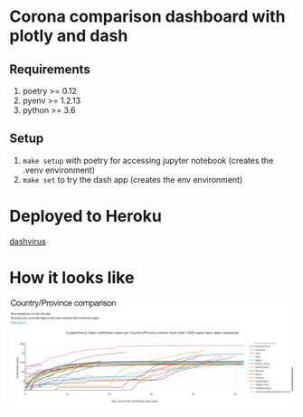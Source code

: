 # Corona comparison dashboard with plotly and dash

## Requirements

1. poetry >= 0.12
2. pyenv >= 1.2.13
3. python >= 3.6

## Setup

1. `make setup` with poetry for accessing jupyter notebook (creates the .venv environment)
2. `make set` to try the dash app (creates the env environment)

# Deployed to Heroku

[dashvirus](https://dashvirus.herokuapp.com)

# How it looks like

![alt text](imgs/Screenshot.png)
